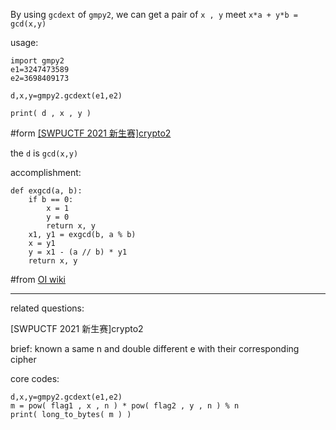By using `gcdext` of `gmpy2`, we can get a pair of `x , y` meet `x*a + y*b = gcd(x,y)`

usage:

```
import gmpy2
e1=3247473589
e2=3698409173

d,x,y=gmpy2.gcdext(e1,e2)

print( d , x , y )
```

#form [[SWPUCTF 2021 新生赛]crypto2](https://blog.csdn.net/qq_60256199/article/details/126442355)

the `d` is `gcd(x,y)` 

accomplishment:

```
def exgcd(a, b):
    if b == 0:
        x = 1
        y = 0
        return x, y
    x1, y1 = exgcd(b, a % b)
    x = y1
    y = x1 - (a // b) * y1
    return x, y
```

#from [OI wiki](https://oi-wiki.org/math/number-theory/inverse/)

---

related questions:

[SWPUCTF 2021 新生赛]crypto2

brief: known a same n and double different e with their corresponding cipher

core codes:

```
d,x,y=gmpy2.gcdext(e1,e2)
m = pow( flag1 , x , n ) * pow( flag2 , y , n ) % n
print( long_to_bytes( m ) )
```



